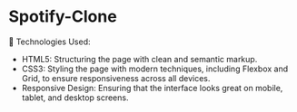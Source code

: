 # Spotify-Clone

🔧 Technologies Used:
- HTML5: Structuring the page with clean and semantic markup.
- CSS3: Styling the page with modern techniques, including Flexbox and Grid, to ensure responsiveness across all devices.
- Responsive Design: Ensuring that the interface looks great on mobile, tablet, and desktop screens.
